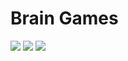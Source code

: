 # Brain Games
<a href="https://codeclimate.com/github/valeriySeregin/project-lvl1-s344/maintainability"><img src="https://api.codeclimate.com/v1/badges/02d5875d6169d702253a/maintainability" /></a>
<a href="https://codeclimate.com/github/valeriySeregin/project-lvl1-s344/test_coverage"><img src="https://api.codeclimate.com/v1/badges/02d5875d6169d702253a/test_coverage" /></a>
<a href="https://travis-ci.org/valeriySeregin/project-lvl1-s344"><img src="https://travis-ci.org/valeriySeregin/project-lvl1-s344.svg?branch=master"></a>